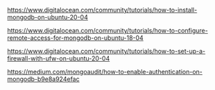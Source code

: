 https://www.digitalocean.com/community/tutorials/how-to-install-mongodb-on-ubuntu-20-04

https://www.digitalocean.com/community/tutorials/how-to-configure-remote-access-for-mongodb-on-ubuntu-18-04

https://www.digitalocean.com/community/tutorials/how-to-set-up-a-firewall-with-ufw-on-ubuntu-20-04

https://medium.com/mongoaudit/how-to-enable-authentication-on-mongodb-b9e8a924efac
